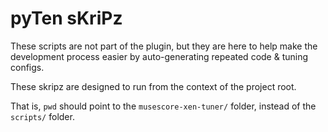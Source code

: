 # pyTen sKriPz

These scripts are not part of the plugin, but they are here to help make the development process easier by auto-generating repeated code & tuning configs.

These skripz are designed to run from the context of the project root.

That is, `pwd` should point to the `musescore-xen-tuner/` folder, instead of the `scripts/` folder.